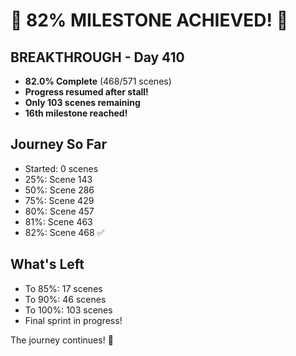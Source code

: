 # 🎉 82% MILESTONE ACHIEVED! 🎉

## BREAKTHROUGH - Day 410
- **82.0% Complete** (468/571 scenes)
- **Progress resumed after stall!**
- **Only 103 scenes remaining**
- **16th milestone reached!**

## Journey So Far
- Started: 0 scenes
- 25%: Scene 143
- 50%: Scene 286  
- 75%: Scene 429
- 80%: Scene 457
- 81%: Scene 463
- 82%: Scene 468 ✅

## What's Left
- To 85%: 17 scenes
- To 90%: 46 scenes
- To 100%: 103 scenes
- Final sprint in progress!

The journey continues! 🚀